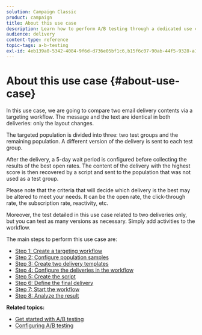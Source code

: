 ```yaml
---
solution: Campaign Classic
product: campaign
title: About this use case
description: Learn how to perform A/B testing through a dedicated use case.
audience: delivery
content-type: reference
topic-tags: a-b-testing
exl-id: 4eb139a0-5342-4084-9f6d-d736e05bf1c6,b15f6c07-90ab-44f5-9328-a15a4f15176b
---
```

# About this use case {#about-use-case}

In this use case, we are going to compare two email delivery contents via a targeting workflow. The message and the text are identical in both deliveries: only the layout changes.

The targeted population is divided into three: two test groups and the remaining population. A different version of the delivery is sent to each test group.

After the delivery, a 5-day wait period is configured before collecting the results of the best open rates. The content of the delivery with the highest score is then recovered by a script and sent to the population that was not used as a test group.

Please note that the criteria that will decide which delivery is the best may be altered to meet your needs. It can be the open rate, the click-through rate, the subscription rate, reactivity, etc.

Moreover, the test detailed in this use case related to two deliveries only, but you can test as many versions as necessary. Simply add activities to the workflow.

The main steps to perform this use case are:

* [Step 1: Create a targeting workflow](../../delivery/using/a-b-testing-uc-targeting-workflow.md)
* [Step 2: Configure population samples](../../delivery/using/a-b-testing-uc-population-samples.md)
* [Step 3: Create two delivery templates](../../delivery/using/a-b-testing-uc-delivery-templates.md)
* [Step 4: Configure the deliveries in the workflow](../../delivery/using/a-b-testing-uc-configuring-deliveries.md)
* [Step 5: Create the script](../../delivery/using/a-b-testing-uc-script.md)
* [Step 6: Define the final delivery](../../delivery/using/a-b-testing-uc-final-delivery.md)
* [Step 7: Start the workflow](../../delivery/using/a-b-testing-uc-start-workflow.md)
* [Step 8: Analyze the result](../../delivery/using/a-b-testing-uc-analyzing.md)

**Related topics:**

* [Get started with A/B testing](../../delivery/using/get-started-a-b-testing.md)
* [Configuring A/B testing](../../delivery/using/configuring-a-b-testing.md)
